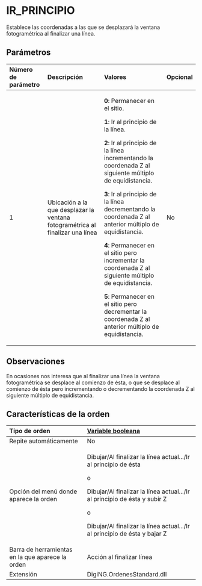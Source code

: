 # IR\_PRINCIPIO

Establece las coordenadas a las que se desplazará la ventana fotogramétrica al finalizar una línea.

## Parámetros

<table>
  <thead>
    <tr>
      <th style="text-align:left">N&#xFA;mero de par&#xE1;metro</th>
      <th style="text-align:left">Descripci&#xF3;n</th>
      <th style="text-align:left">Valores</th>
      <th style="text-align:left">Opcional</th>
    </tr>
  </thead>
  <tbody>
    <tr>
      <td style="text-align:left">1</td>
      <td style="text-align:left">Ubicaci&#xF3;n a la que desplazar la ventana fotogram&#xE9;trica al finalizar
        una l&#xED;nea</td>
      <td style="text-align:left">
        <p><b>0</b>: Permanecer en el sitio.</p>
        <p><b>1</b>: Ir al principio de la l&#xED;nea.</p>
        <p><b>2</b>: Ir al principio de la l&#xED;nea incrementando la coordenada
          Z al siguiente m&#xFA;ltiplo de equidistancia.</p>
        <p><b>3</b>: Ir al principio de la l&#xED;nea decrementando la coordenada
          Z al anterior m&#xFA;ltiplo de equidistancia.</p>
        <p><b>4</b>: Permanecer en el sitio pero incrementar la coordenada Z al siguiente
          m&#xFA;ltiplo de equidistancia.</p>
        <p><b>5</b>: Permanecer en el sitio pero decrementar la coordenada Z al anterior
          m&#xFA;ltiplo de equidistancia.</p>
      </td>
      <td style="text-align:left">No</td>
    </tr>
  </tbody>
</table>

## Observaciones

En ocasiones nos interesa que al finalizar una línea la ventana fotogramétrica se desplace al comienzo de ésta, o que se desplace al comienzo de ésta pero incrementando o decrementando la coordenada Z al siguiente múltiplo de equidistancia.

## Características de la orden

<table>
  <thead>
    <tr>
      <th style="text-align:left">Tipo de orden</th>
      <th style="text-align:left"><a href="ir-principio.md">Variable booleana</a>
      </th>
    </tr>
  </thead>
  <tbody>
    <tr>
      <td style="text-align:left">Repite autom&#xE1;ticamente</td>
      <td style="text-align:left">No</td>
    </tr>
    <tr>
      <td style="text-align:left">Opci&#xF3;n del men&#xFA; donde aparece la orden</td>
      <td style="text-align:left">
        <p>Dibujar/Al finalizar la l&#xED;nea actual.../Ir al principio de &#xE9;sta</p>
        <p>o</p>
        <p>Dibujar/Al finalizar la l&#xED;nea actual.../Ir al principio de &#xE9;sta
          y subir Z</p>
        <p>o</p>
        <p>Dibujar/Al finalizar la l&#xED;nea actual.../Ir al principio de &#xE9;sta
          y bajar Z</p>
      </td>
    </tr>
    <tr>
      <td style="text-align:left">Barra de herramientas en la que aparece la orden</td>
      <td style="text-align:left">Acci&#xF3;n al finalizar l&#xED;nea</td>
    </tr>
    <tr>
      <td style="text-align:left">Extensi&#xF3;n</td>
      <td style="text-align:left">DigiNG.OrdenesStandard.dll</td>
    </tr>
  </tbody>
</table>

